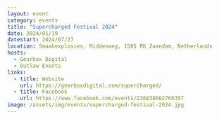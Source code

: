 ```yaml
---
layout: event
category: events
title: "Supercharged Festival 2024"
date: 2024/01/19
datestart: 2024/07/27
location: Smaakexplosies, Middenweg, 1505 RK Zaandam, Netherlands
hosts:
  - Gearbox Digital
  - Outlaw Events
links:
  - title: Website
    url: https://gearboxdigital.com/supercharged/
  - title: Facebook
    url: https://www.facebook.com/events/236838662766397
image: /assets/img/events/supercharged-festival-2024.jpg
---
```

